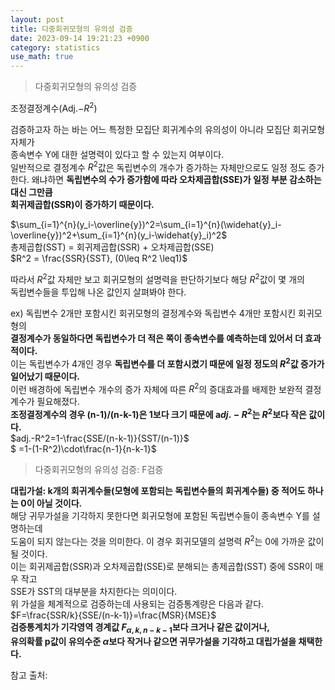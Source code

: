 ```yaml
---
layout: post
title: 다중회귀모형의 유의성 검증
date: 2023-09-14 19:21:23 +0900
category: statistics 
use_math: true
---
```

> 다중회귀모형의 유의성 검증    

조정결정계수(Adj.$-R^2$)  

검증하고자 하는 바는 어느 특정한 모집단 회귀계수의 유의성이 아니라 모집단 회귀모형 자체가  
종속변수 Y에 대한 설명력이 있다고 할 수 있는지 여부이다.    
일반적으로 결정계수 $R^2$값은 독립변수의 개수가 증가하는 자체만으로도 일정 정도 증가한다. 왜냐하면 **독립변수의 수가 증가함에 따라 오차제곱합(SSE)가 일정 부분 감소하는 대신 그만큼**  
**회귀제곱합(SSR)이 증가하기 때문이다.**  
  
$\sum_{i=1}^{n}(y_i-\overline{y})^2=\sum_{i=1}^{n}(\widehat{y}_i-\overline{y})^2+\sum_{i=1}^{n}(y_i-\widehat{y}_i)^2$  
총제곱합(SST) = 회귀제곱합(SSR) + 오차제곱합(SSE)  
$R^2 = \frac{SSR}{SST}, (0\leq R^2 \leq1)$  
  
따라서 $R^2$값 자체만 보고 회귀모형의 설명력을 판단하기보다 해당 $R^2$값이 몇 개의  
독립변수들을 투입해 나온 값인지 살펴봐야 한다.  
  
ex) 독립변수 2개만 포함시킨 회귀모형의 결정계수와 독립변수 4개만 포함시킨 회귀모형의  
**결정계수가 동일하다면 독립변수가 더 적은 쪽이 종속변수를 예측하는데 있어서 더 효과적이다.**  
이는 독립변수가 4개인 경우 **독립변수를 더 포함시켰기 때문에 일정 정도의 $R^2$값 증가가 일어났기 때문이다.**  
이런 배경하에 
독립변수 개수의 증가 자체에 따른 $R^2$의 증대효과를 배제한 보완적 결정계수가 필요해졌다.  
**조정결정계수의 경우 (n-1)/(n-k-1)은 1보다 크기 때문에 a$dj.-R^2$는 $R^2$보다 작은 값이다.**  
$adj.-R^2=1-\frac{SSE/(n-k-1)}{SST/(n-1)}$  
$        =1-(1-R^2)\cdot\frac{n-1}{n-k-1}$  
  
> 다중회귀모형의 유의성 검증: F검증  

**대립가설: k개의 회귀계수들(모형에 포함되는 독립변수들의 회귀계수들) 중 적어도 하나는 0이 아닐 것이다.**  
해당 귀무가설을 기각하지 못한다면 회귀모형에 포함된 독립변수들이 종속변수 Y를 설명하는데  
도움이 되지 않는다는 것을 의미한다. 이 경우 회귀모델의 설명력 $R^2$는 0에 가까운 값이 될 것이다.  
이는 회귀제곱합(SSR)과 오차제곱합(SSE)로 분해되는 총제곱합(SST) 중에 SSR이 매우 작고  
SSE가 SST의 대부분을 차지한다는 의미이다.  
위 가설을 체계적으로 검증하는데 사용되는 검증통계량은 다음과 같다.  
$F=\frac{SSR/k}{SSE/(n-k-1)}=\frac{MSR}{MSE}$  
**검증통계치가 기각영역 경계값 $F_{\alpha,k,n-k-1}$보다 크거나 같은 값이거나,**  
**유의확률 p값이 유의수준 $\alpha$보다 작거나 같으면 귀무가설을 기각하고 대립가설을 채택한다.**  
  
참고 출처:  

